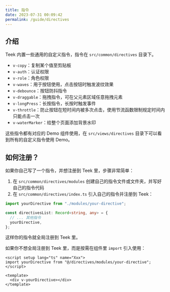 ```yaml
---
title: 指令
date: 2023-07-31 00:09:42
permalink: /guide/directives
---
```


## 介绍

Teek 内置一些通用的自定义指令，指令在 `src/common/directives` 目录下。

- `v-copy`：复制某个值至剪贴板
- `v-auth`：认证权限
- `v-role`：角色权限
- `v-waves`：用于按钮使用，点击按钮时触发波纹效果
- `v-debounce`：按钮防抖指令
- `v-draggable`：拖拽指令，可在父元素区域任意拖拽元素
- `v-longPress`：长按指令，长按时触发事件
- `v-throttle`：防止按钮在短时间内被多次点击，使用节流函数限制规定时间内只能点击一次
- `v-waterMarker`：给整个页面添加背景水印

这些指令都有对应的 Demo 组件使用，在 `src/views/directives` 目录下可以看到所有的自定义指令使用 Demo。

## 如何注册？

如果你自己写了一个指令，并想注册到 Teek 里，步骤非常简单：

1. 在 `src/common/directives/modules` 创建自己的指令文件或文件夹，并写好自己的指令代码
2. 在 `src/common/directives/index.ts` 引入自己的指令并注册到 Teek：

```ts
import yourDirective from "./modules/your-directive";

const directivesList: Record<string, any> = {
  // ... 其他指令
  yourDirective,
};
```

这样你的指令就全局注册到 Teek 里。

如果你不想全局注册到 Teek 里，而是按需在组件里 `import` 引入使用：

```vue
<script setup lang="ts" name="Xxx">
import yourDirective from "@/directives/modules/your-directive";
</script>

<template>
  <div v-yourDirective></div>
</template>
```
